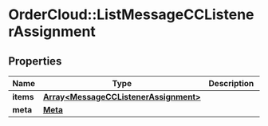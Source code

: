 # OrderCloud::ListMessageCCListenerAssignment

## Properties
Name | Type | Description | Notes
------------ | ------------- | ------------- | -------------
**items** | [**Array&lt;MessageCCListenerAssignment&gt;**](MessageCCListenerAssignment.md) |  | [optional] 
**meta** | [**Meta**](Meta.md) |  | [optional] 


